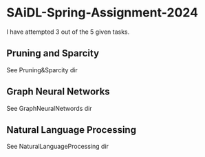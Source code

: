 # SAiDL-Spring-Assignment-2024

I have attempted 3 out of the 5 given tasks. 
## Pruning and Sparcity
See Pruning&Sparcity dir
## Graph Neural Networks
See GraphNeuralNetwords dir
## Natural Language Processing
See NaturalLanguageProcessing dir
